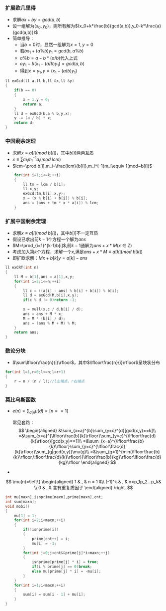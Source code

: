 ### 扩展欧几里得
- 求解$ax+by=gcd(a,b)$
- 设一组解为$(x_0,y_0)$，则所有解为$(x_0+k*\frac{b}{gcd(a,b)},y_0-k*\frac{a}{gcd(a,b)})$
- 简单推导：
  - 当$b=0$时，显然一组解为$x=1,y=0$
  - 若$bx_1+(a\%b)y_1=gcd(b,a\%b)$
  - $a \% b = a - b * (a / b)$代入上式
  - $ay_1+b(x_1-(a/b)y_1)=gcd(a,b)$
  - 得到$x=y_1,y=(x_1-(a/b)y_1)$
```c++
ll exGcd(ll a,ll b,ll &x,ll &y)
{
    if(b == 0)
    {
        x = 1,y = 0;
        return a;
    }
    ll d = exGcd(b,a % b,y,x);
    y -= (a / b) * x;
    return d;
}
```
### 中国剩余定理
- 求解$x\equiv a[i](mod~b[i])$，其中$b[i]$两两互质
- $x\equiv \sum m_im_{i}^{-1}a_i(mod~lcm)$
- $lcm=\prod b[i],m_i=\frac{lcm}{b[i]},m_i^{-1}m_i\equiv 1(mod~b[i])$
```c++
    for(int i=1;i<=k;++i)
    {
        ll tm = lcm / b[i];
        ll x,y;
        exGcd(tm,b[i],x,y);
        x = (x % b[i] + b[i]) % b[i];
        ans = (ans + tm * x * a[i]) % lcm;
    }
```
### 扩展中国剩余定理
- 求解$x\equiv a[i](mod~b[i])$，其中$b[i]$不一定互质
- 假设已求出前$k-1$个方程一个解为$ans$
- $M=\prod_{i=1}^{k-1}b[i]$,前$k-1$通解为$ans+x*M(x \in Z)$
- 考虑加入第$k$个方程，求解一个$x$,满足$ans+x*M\equiv a[k](mod~b[k])$
- 即扩欧求解：$Mx+b[k]y= a[k]-ans$
```c++
ll exCRT(int n)
{
    ll M = b[1],ans = a[1],x,y;
    for(int i=2;i<=n;++i)
    {
        ll c = ((a[i] - ans) % b[i] + b[i]) % b[i];
        ll d = exGcd(M,b[i],x,y);
        if(c % d != 0)return -1;
        
        x = mull(x,c / d,b[i] / d);
        ans = ans + M * x;
        M = M * (b[i] / d);
        ans = (ans % M + M) % M;
    }
    return ans;
}
```
### 数论分块
- $\sum\lfloor\frac{n}{i}\rfloor$，其中$\lfloor\frac{n}{i}\rfloor$呈块状分布
```c++
for(int l=1,r=0;l<=n;l=r+1)
{
    r = n / (n / l);//l左端点，r右端点
}
```
### 莫比乌斯函数
- $e(n)=\sum_{d|n}\mu(d)=[n==1]$
  
  常见套路：
  $$
  \begin{aligned} 
  &\sum_{x=a}^{b}\sum_{y=c}^{d}[gcd(x,y)==k]\\
  =&\sum_{x=a}^{\lfloor\frac{b}{k}\rfloor}\sum_{y=c}^{\lfloor\frac{d}{k}\rfloor}[gcd(x,y)==1]\\
  =&\sum_{x=a}^{\lfloor\frac{b}{k}\rfloor}\sum_{y=c}^{\lfloor\frac{d}{k}\rfloor}\sum_{g|gcd(x,y)}\mu(g)\\
  =&\sum_{g=1}^{min(\lfloor\frac{b}{k}\rfloor,\lfloor\frac{d}{k}\rfloor)}\lfloor\frac{b}{kg}\rfloor\lfloor\frac{d}{kg}\rfloor
  \end{aligned}
  $$
- 
$$ \mu(n)=\left\{
\begin{aligned}
1 & , & n = 1 &\\
(-1)^k & , & n=p_1p_2...p_k& \\
0 & , & 含有重复质因子
\end{aligned}
\right.
$$
```c++
int mu[maxn],isnprime[maxn],prime[maxn],cnt;
int sum[maxn];
void mobi()
{
    mu[1] = 1;
    for(int i=2;i<maxn;++i)
    {
        if(!isnprime[i])
        {
            prime[cnt++] = i;
            mu[i] = -1;
        }
        for(int j=0;j<cnt&&prime[j]*i<maxn;++j)
        {
            isnprime[prime[j] * i] = true;
            if(i % prime[j] == 0)break;
            else mu[prime[j] * i] = -mu[i];
        }
    }
    for(int i=1;i<maxn;++i)
    {
        sum[i] = sum[i - 1] + mu[i];
    }
}
```

